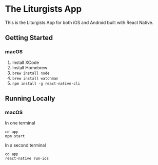 # The Liturgists App

This is the Liturgists App for both iOS and Android built with React Native.

## Getting Started

### macOS

1. Install XCode
2. Install Homebrew
3. `brew install node`
4. `brew install watchman`
5. `npm install -g react-native-cli`

## Running Locally

### macOS

In one terminal

```
cd app
npm start
```

In a second terminal

```
cd app
react-native run-ios
```
